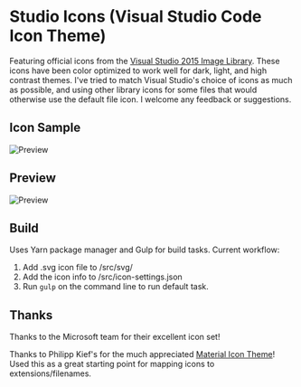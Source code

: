 # Studio Icons (Visual Studio Code Icon Theme)
Featuring official icons from the [Visual Studio 2015 Image Library](https://msdn.microsoft.com/en-us/library/ms246582.aspx). These icons have been color optimized to work well for dark, light, and high contrast themes. I've tried to match Visual Studio's choice of icons as much as possible, and using other library icons for some files that would otherwise use the default file icon. I welcome any feedback or suggestions.

## Icon Sample
![Preview](https://raw.githubusercontent.com/jtlowe/vscode-icon-theme/master/images/theme-samples.png?v=2)

## Preview
![Preview](https://raw.githubusercontent.com/jtlowe/vscode-icon-theme/master/images/theme-screenshot.png?v=2)

## Build

Uses Yarn package manager and Gulp for build tasks. Current workflow:

1. Add .svg icon file to /src/svg/
2. Add the icon info to /src/icon-settings.json
3. Run ``gulp`` on the command line to run default task.

## Thanks

Thanks to the Microsoft team for their excellent icon set!

Thanks to Philipp Kief's for the much appreciated [Material Icon Theme](https://github.com/PKief/vscode-extension-material-icon-theme)! Used this as a great starting point for mapping icons to extensions/filenames.
